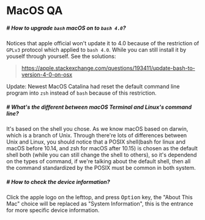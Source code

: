 # MacOS QA

##### # How to upgrade `bash` macOS on  to `bash 4.0`?

Notices that apple official won't update it to 4.0 because of the restriction of `GPLv3` protocol which applied to `bash 4.0`. While you can still install it by youself through yourself. See the solutions:

>  https://apple.stackexchange.com/questions/193411/update-bash-to-version-4-0-on-osx

Update: Newest MacOS Catalina had reset the default command line program into `zsh` instead of `bash` because of this restriction.



##### # What's the different between macOS Terminal and Linux's command line?

It's based on the shell you chose. As we know macOS based on darwin, which is a branch of Unix. Through there're lots of differences between Unix and Linux, you should notice that a POSIX shell(bash for linux and macOS before 10.14, and zsh for macOS after 10.15) is chosen as the default shell both (while you can still change the shell to others), so it's dependend on the types of command, if we're talking about the default shell, then all the command standardized by the POSIX must be common in both system. 



##### # How to check the device information?

Click the apple logo on the lefttop, and press <kbd>Option</kbd> key, the "About This Mac" choice will be replaced as "System Information", this is the entrance for more specific device information.




